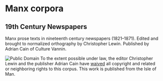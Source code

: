 # Manx corpora

## 19th Century Newspapers

Manx prose texts in nineteenth century newspapers (1821–1871). Edited
and brought to normalized orthography by Christopher Lewin. Published
by Adrian Cain of Culture Vannin.

![Public Domain](https://licensebuttons.net/p/zero/1.0/88x31.png) To
the extent possible under law, the editor Christopher Lewin and the
publisher Adrian Cain have
[waived](https://creativecommons.org/publicdomain/zero/1.0/deed) all
copyright and related or neighboring rights to this corpus.  This work
is published from the Isle of Man.
